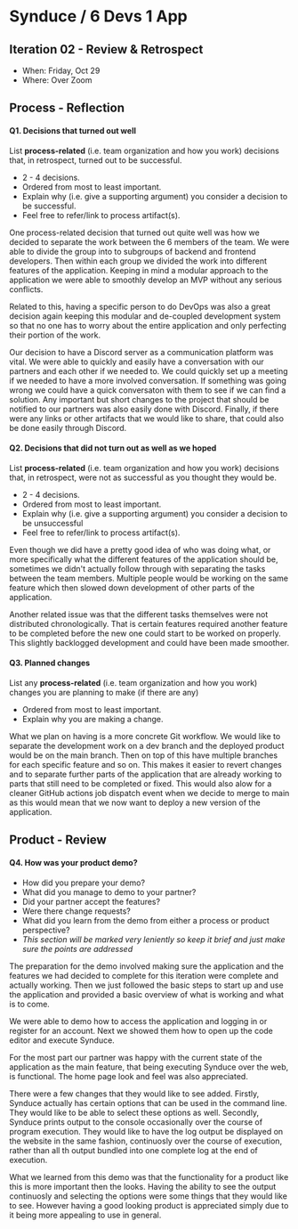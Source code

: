 # Synduce / 6 Devs 1 App

## Iteration 02 - Review & Retrospect

 * When: Friday, Oct 29
 * Where: Over Zoom

## Process - Reflection


#### Q1. Decisions that turned out well

List **process-related** (i.e. team organization and how you work) decisions that, in retrospect, turned out to be successful.


 * 2 - 4 decisions.
 * Ordered from most to least important.
 * Explain why (i.e. give a supporting argument) you consider a decision to be successful.
 * Feel free to refer/link to process artifact(s).

One process-related decision that turned out quite well was how we decided to separate the work between the 6 members of the team. We were able to divide the group into to subgroups of backend and frontend developers. Then within each group we divided the work into different features of the application. Keeping in mind a modular approach to the application we were able to smoothly develop an MVP without any serious conflicts. 

Related to this, having a specific person to do DevOps was also a great decision again keeping this modular and de-coupled development system so that no one has to worry about the entire application and only perfecting their portion of the work. 

Our decision to have a Discord server as a communication platform was vital. We were able to quickly and easily have a conversation with our partners and each other if we needed to. We could quickly set up a meeting if we needed to have a more involved conversation. If something was going wrong we could have a quick conversaton with them to see if we can find a solution. Any important but short changes to the project that should be notified to our partners was also easily done with Discord. Finally, if there were any links or other artifacts that we would like to share, that could also be done easily through Discord. 

#### Q2. Decisions that did not turn out as well as we hoped

List **process-related** (i.e. team organization and how you work) decisions that, in retrospect, were not as successful as you thought they would be.

 * 2 - 4 decisions.
 * Ordered from most to least important.
 * Explain why (i.e. give a supporting argument) you consider a decision to be unsuccessful
 * Feel free to refer/link to process artifact(s).

Even though we did have a pretty good idea of who was doing what, or more specifically what the different features of the application should be, sometimes we didn't actually follow through with separating the tasks between the team members. Multiple people would be working on the same feature which then slowed down development of other parts of the application. 

Another related issue was that the different tasks themselves were not distributed chronologically. That is certain features required another feature to be completed before the new one could start to be worked on properly. This slightly backlogged development and could have been made smoother.

#### Q3. Planned changes

List any **process-related** (i.e. team organization and how you work) changes you are planning to make (if there are any)

 * Ordered from most to least important.
 * Explain why you are making a change.

What we plan on having is a more concrete Git workflow. We would like to separate the development work on a dev branch and the deployed product would be on the main branch. Then on top of this have multiple branches for each specific feature and so on. This makes it easier to revert changes and to separate further parts of the application that are already working to parts that still need to be completed or fixed. This would also alow for a cleaner GitHub actions job dispatch event when we decide to merge to main as this would mean that we now want to deploy a new version of the application. 

## Product - Review

#### Q4. How was your product demo?
 * How did you prepare your demo?
 * What did you manage to demo to your partner?
 * Did your partner accept the features?
 * Were there change requests?
 * What did you learn from the demo from either a process or product perspective?
 * *This section will be marked very leniently so keep it brief and just make sure the points are addressed*

The preparation for the demo involved making sure the application and the features we had decided to complete for this iteration were complete and actually working. Then we just followed the basic steps to start up and use the application and provided a basic overview of what is working and what is to come.

We were able to demo how to access the application and logging in or register for an account. Next we showed them how to open up the code editor and execute Synduce.

For the most part our partner was happy with the current state of the application as the main feature, that being executing Synduce over the web, is functional. The home page look and feel was also appreciated.

There were a few changes that they would like to see added. Firstly, Synduce actually has certain options that can be used in the command line. They would like to be able to select these options as well. Secondly, Synduce prints output to the console occasionally over the course of program execution. They would like to have the log output be displayed on the website in the same fashion, continuosly over the course of execution, rather than all th output bundled into one complete log at the end of execution.

What we learned from this demo was that the functionality for a product like this is more important then the looks. Having the ability to see the output continuosly and selecting the options were some things that they would like to see. However having a good looking product is appreciated simply due to it being more appealing to use in general. 